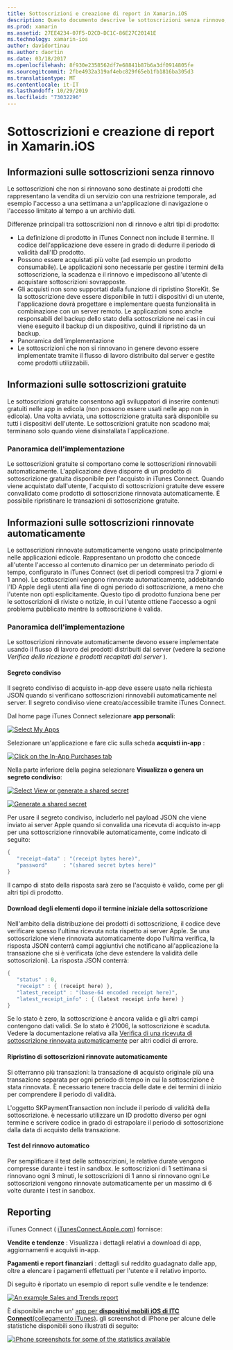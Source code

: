 ```yaml
---
title: Sottoscrizioni e creazione di report in Xamarin.iOS
description: Questo documento descrive le sottoscrizioni senza rinnovo, le sottoscrizioni gratuite, le sottoscrizioni rinnovate automaticamente e l'uso di iTunes Connect per creare report su questi elementi.
ms.prod: xamarin
ms.assetid: 27EE4234-07F5-D2CD-DC1C-86E27C20141E
ms.technology: xamarin-ios
author: davidortinau
ms.author: daortin
ms.date: 03/18/2017
ms.openlocfilehash: 8f930e2358562df7e68841b87b6a3df0914805fe
ms.sourcegitcommit: 2fbe4932a319af4ebc829f65eb1fb1816ba305d3
ms.translationtype: MT
ms.contentlocale: it-IT
ms.lasthandoff: 10/29/2019
ms.locfileid: "73032296"
---
```

# <a name="subscriptions-and-reporting-in-xamarinios"></a>Sottoscrizioni e creazione di report in Xamarin.iOS

## <a name="about-non-renewing-subscriptions"></a>Informazioni sulle sottoscrizioni senza rinnovo

Le sottoscrizioni che non si rinnovano sono destinate ai prodotti che rappresentano la vendita di un servizio con una restrizione temporale, ad esempio l'accesso a una settimana a un'applicazione di navigazione o l'accesso limitato al tempo a un archivio dati.   
   
Differenze principali tra sottoscrizioni non di rinnovo e altri tipi di prodotto:

- La definizione di prodotto in iTunes Connect non include il termine. Il codice dell'applicazione deve essere in grado di dedurre il periodo di validità dall'ID prodotto. 
- Possono essere acquistati più volte (ad esempio un prodotto consumabile). Le applicazioni sono necessarie per gestire i termini della sottoscrizione, la scadenza e il rinnovo e impediscono all'utente di acquistare sottoscrizioni sovrapposte. 
- Gli acquisti non sono supportati dalla funzione di ripristino StoreKit. Se la sottoscrizione deve essere disponibile in tutti i dispositivi di un utente, l'applicazione dovrà progettare e implementare questa funzionalità in combinazione con un server remoto. Le applicazioni sono anche responsabili del backup dello stato della sottoscrizione nei casi in cui viene eseguito il backup di un dispositivo, quindi il ripristino da un backup. 
- Panoramica dell'implementazione
- Le sottoscrizioni che non si rinnovano in genere devono essere implementate tramite il flusso di lavoro distribuito dal server e gestite come prodotti utilizzabili. 

## <a name="about-free-subscriptions"></a>Informazioni sulle sottoscrizioni gratuite

Le sottoscrizioni gratuite consentono agli sviluppatori di inserire contenuti gratuiti nelle app in edicola (non possono essere usati nelle app non in edicola). Una volta avviata, una sottoscrizione gratuita sarà disponibile su tutti i dispositivi dell'utente. Le sottoscrizioni gratuite non scadono mai; terminano solo quando viene disinstallata l'applicazione.

### <a name="implementation-overview"></a>Panoramica dell'implementazione

Le sottoscrizioni gratuite si comportano come le sottoscrizioni rinnovabili automaticamente. L'applicazione deve disporre di un prodotto di sottoscrizione gratuita disponibile per l'acquisto in iTunes Connect. Quando viene acquistato dall'utente, l'acquisto di sottoscrizioni gratuite deve essere convalidato come prodotto di sottoscrizione rinnovata automaticamente. È possibile ripristinare le transazioni di sottoscrizione gratuite.

## <a name="about-auto-renewable-subscriptions"></a>Informazioni sulle sottoscrizioni rinnovate automaticamente

Le sottoscrizioni rinnovate automaticamente vengono usate principalmente nelle applicazioni edicole. Rappresentano un prodotto che concede all'utente l'accesso al contenuto dinamico per un determinato periodo di tempo, configurato in iTunes Connect (set di periodi compresi tra 7 giorni e 1 anno). Le sottoscrizioni vengono rinnovate automaticamente, addebitando l'ID Apple degli utenti alla fine di ogni periodo di sottoscrizione, a meno che l'utente non opti esplicitamente. Questo tipo di prodotto funziona bene per le sottoscrizioni di riviste o notizie, in cui l'utente ottiene l'accesso a ogni problema pubblicato mentre la sottoscrizione è valida.

### <a name="implementation-overview"></a>Panoramica dell'implementazione

Le sottoscrizioni rinnovate automaticamente devono essere implementate usando il flusso di lavoro dei prodotti distribuiti dal server (vedere la sezione *Verifica della ricezione e prodotti recapitati dal server* ).

#### <a name="shared-secret"></a>Segreto condiviso

Il segreto condiviso di acquisto in-app deve essere usato nella richiesta JSON quando si verificano sottoscrizioni rinnovabili automaticamente nel server. Il segreto condiviso viene creato/accessibile tramite iTunes Connect.

Dal home page iTunes Connect selezionare **app personali**:   
   
 [![](subscriptions-and-reporting-images/image2.png "Select My Apps")](subscriptions-and-reporting-images/image2.png#lightbox)  

Selezionare un'applicazione e fare clic sulla scheda **acquisti in-app** :

[![](subscriptions-and-reporting-images/image6.png "Click on the In-App Purchases tab")](subscriptions-and-reporting-images/image6.png#lightbox)

Nella parte inferiore della pagina selezionare **Visualizza o genera un segreto condiviso**:
   
 [![](subscriptions-and-reporting-images/image40.png "Select View or generate a shared secret")](subscriptions-and-reporting-images/image40.png#lightbox)

 [![](subscriptions-and-reporting-images/image41.png "Generate a shared secret")](subscriptions-and-reporting-images/image41.png#lightbox)   

Per usare il segreto condiviso, includerlo nel payload JSON che viene inviato ai server Apple quando si convalida una ricevuta di acquisto in-app per una sottoscrizione rinnovabile automaticamente, come indicato di seguito:

```csharp
{
   "receipt-data" : "(receipt bytes here)",
   "password"     : "(shared secret bytes here)"
}
```

Il campo di stato della risposta sarà zero se l'acquisto è valido, come per gli altri tipi di prodotto.

#### <a name="downloading-items-after-the-initial-subscription-term"></a>Download degli elementi dopo il termine iniziale della sottoscrizione

Nell'ambito della distribuzione dei prodotti di sottoscrizione, il codice deve verificare spesso l'ultima ricevuta nota rispetto ai server Apple. Se una sottoscrizione viene rinnovata automaticamente dopo l'ultima verifica, la risposta JSON conterrà campi aggiuntivi che notificano all'applicazione la transazione che si è verificata (che deve estendere la validità delle sottoscrizioni). La risposta JSON conterrà:

```csharp
{
   "status" : 0,
   "receipt" : { (receipt here) },
   "latest_receipt" : "(base-64 encoded receipt here)",
   "latest_receipt_info" : { (latest receipt info here) }
}
```

Se lo stato è zero, la sottoscrizione è ancora valida e gli altri campi contengono dati validi. Se lo stato è 21006, la sottoscrizione è scaduta. Vedere la documentazione relativa alla [Verifica di una ricevuta di sottoscrizione rinnovata automaticamente](https://developer.apple.com/library/ios/releasenotes/General/ValidateAppStoreReceipt/Chapters/ValidateRemotely.html) per altri codici di errore.

#### <a name="restoring-auto-renewable-subscriptions"></a>Ripristino di sottoscrizioni rinnovate automaticamente

Si otterranno più transazioni: la transazione di acquisto originale più una transazione separata per ogni periodo di tempo in cui la sottoscrizione è stata rinnovata. È necessario tenere traccia delle date e dei termini di inizio per comprendere il periodo di validità.   

L'oggetto SKPaymentTransaction non include il periodo di validità della sottoscrizione. è necessario utilizzare un ID prodotto diverso per ogni termine e scrivere codice in grado di estrapolare il periodo di sottoscrizione dalla data di acquisto della transazione.

#### <a name="testing-auto-renewal"></a>Test del rinnovo automatico

Per semplificare il test delle sottoscrizioni, le relative durate vengono compresse durante i test in sandbox. le sottoscrizioni di 1 settimana si rinnovano ogni 3 minuti, le sottoscrizioni di 1 anno si rinnovano ogni Le sottoscrizioni vengono rinnovate automaticamente per un massimo di 6 volte durante i test in sandbox.

## <a name="reporting"></a>Reporting

iTunes Connect ( [iTunesConnect.Apple.com](https://itunesconnect.apple.com)) fornisce:   
   
 **Vendite e tendenze** : Visualizza i dettagli relativi a download di app, aggiornamenti e acquisti in-app.   
   
 **Pagamenti e report finanziari** : dettagli sul reddito guadagnato dalle app, oltre a elencare i pagamenti effettuati per l'utente e il relativo importo.

Di seguito è riportato un esempio di report sulle vendite e le tendenze:   

 [![](subscriptions-and-reporting-images/image42.png "An example Sales and Trends report")](subscriptions-and-reporting-images/image42.png#lightbox)   
   
 È disponibile anche un' [app per **dispositivi mobili iOS di ITC Connect**(collegamento iTunes)](https://itunes.apple.com/us/app/itunes-connect-mobile/id376771144?mt=8).
gli screenshot di iPhone per alcune delle statistiche disponibili sono illustrati di seguito:   
   
 [![](subscriptions-and-reporting-images/image43.png "iPhone screenshots for some of the statistics available")](subscriptions-and-reporting-images/image43.png#lightbox)
